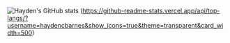 ![Hayden's GitHub stats](https://github-readme-stats.vercel.app/api?username=haydencbarnes&show_icons=true&theme=transparent&card_width=500)
(https://github-readme-stats.vercel.app/api/top-langs/?username=haydencbarnes&show_icons=true&theme=transparent&card_width=500)
